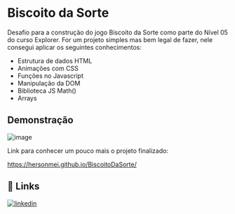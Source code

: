 # Biscoito da Sorte

Desafio para a construção do jogo Biscoito da Sorte como parte do Nível 05 do curso Explorer. For um projeto simples mas bem legal de fazer, nele consegui aplicar os seguintes conhecimentos:

- Estrutura de dados HTML
- Animações com CSS
- Funções no Javascript
- Manipulação da DOM
- Biblioteca JS Math()
- Arrays

## Demonstração

![image](https://user-images.githubusercontent.com/62970936/215088758-8b6d69f2-f15b-40eb-a3bf-cb1ac626c171.png)

Link para conhecer um pouco mais o projeto finalizado:

https://hersonmei.github.io/BiscoitoDaSorte/


## 🔗 Links
[![linkedin](https://img.shields.io/badge/linkedin-0A66C2?style=for-the-badge&logo=linkedin&logoColor=white)](https://www.linkedin.com/in/herson-meireles-02838b61/)
